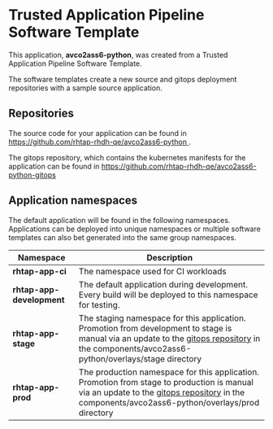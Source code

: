 # Trusted Application Pipeline Software Template

This application, **avco2ass6-python**, was created from a Trusted Application Pipeline Software Template.

The software templates create a new source and gitops deployment repositories with a sample source application. 

## Repositories

The source code for your application can be found in [https://github.com/rhtap-rhdh-qe/avco2ass6-python ](https://github.com/rhtap-rhdh-qe/avco2ass6-python ).
 
The gitops repository, which contains the kubernetes manifests for the application can be found in 
[https://github.com/rhtap-rhdh-qe/avco2ass6-python-gitops ](https://github.com/rhtap-rhdh-qe/avco2ass6-python-gitops ) 

## Application namespaces 

The default application will be found in the following namespaces. Applications can be deployed into unique namespaces or multiple software templates can also bet generated into the same group namespaces.  

|  Namespace   |  Description   |  
| -------- | -------- |
| **rhtap-app-ci** | The namespace used for CI workloads |
| **rhtap-app-development** | The default application during development. Every build will be deployed to this namespace for testing. |
| **rhtap-app-stage** | The staging namespace for this application. Promotion from development to stage is manual via an update to the [gitops repository](https://github.com/rhtap-rhdh-qe/avco2ass6-python-gitops ) in the components/avco2ass6-python/overlays/stage directory |
| **rhtap-app-prod** | The production namespace for this application. Promotion from stage to production is manual via an update to the [gitops repository](https://github.com/rhtap-rhdh-qe/avco2ass6-python-gitops ) in the components/avco2ass6-python/overlays/prod directory |